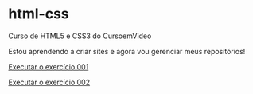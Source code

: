 # html-css

Curso de HTML5 e CSS3 do CursoemVideo

 Estou aprendendo a criar sites e agora vou gerenciar meus repositórios!

 <a href="https://brenosantosxp.github.io/html-css/exercicios/ex001/index.html"> Executar o exercício 001</a>


<a href="https://brenosantosxp.github.io/html-css/exercicios/ex002/index.html"> Executar o exercício 002</a>